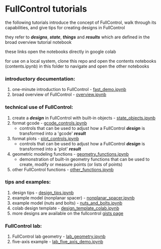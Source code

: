 # FullControl tutorials

the following tutorials introduce the concept of FullControl, walk through its capabilities, and give tips for creating designs in FullControl

they refer to ***designs***, ***state***, ***things*** and ***results***  which are defined in the broad overview tutorial notebook

these links open the notebooks directly in google colab

for use on a local system, clone this repo and open the contents notebooks (contents.ipynb) in this folder to navigate and open the other notebooks

### introductory documentation:
1. one-minute introduction to FullControl - [fast_demo.ipynb](https://colab.research.google.com/github/FullControlXYZ/fullcontrol/blob/master/docs/colab/fast_demo_colab.ipynb)
1. broad overview of FullControl - [overview.ipynb](https://colab.research.google.com/github/FullControlXYZ/fullcontrol/blob/master/docs/colab/overview_colab.ipynb)

### technical use of FullControl:
1. create a ***design*** in FullControl with built-in objects - [state_objects.ipynb](https://colab.research.google.com/github/FullControlXYZ/fullcontrol/blob/master/docs/colab/state_objects_colab.ipynb)
1. format gcode - [gcode_controls.ipynb](https://colab.research.google.com/github/FullControlXYZ/fullcontrol/blob/master/docs/colab/gcode_controls_colab.ipynb)
    - controls that can be used to adjust how a FullControl ***design*** is transformed into a 'gcode' ***result***
1. format plots - [plot_controls.ipynb](https://colab.research.google.com/github/FullControlXYZ/fullcontrol/blob/master/docs/colab/plot_controls_colab.ipynb)
    - controls that can be used to adjust how a FullControl ***design*** is transformed into a 'plot' ***result***
1. geometric modeling functions - [geometry_functions.ipynb](https://colab.research.google.com/github/FullControlXYZ/fullcontrol/blob/master/docs/colab/geometry_functions_colab.ipynb)
    - demonstration of built-in geometry functions that can be used to create, modify or measure points (or lists of points)
1. other FullControl functions - [other_functions.ipynb](https://colab.research.google.com/github/FullControlXYZ/fullcontrol/blob/master/docs/colab/other_functions_colab.ipynb)

### tips and examples:
1. design tips - [design_tips.ipynb](https://colab.research.google.com/github/FullControlXYZ/fullcontrol/blob/master/docs/colab/design_tips_colab.ipynb)
1. example model (nonplanar spacer) - [nonplanar_spacer.ipynb](https://colab.research.google.com/github/FullControlXYZ/fullcontrol/blob/master/models/colab/nonplanar_spacer_colab.ipynb)
1. example model (nuts and bolts) - [nuts_and_bolts.ipynb](https://colab.research.google.com/github/FullControlXYZ/fullcontrol/blob/master/models/colab/nuts_and_bolts_colab.ipynb)
1. colab design template - [design_template_colab.ipynb](https://colab.research.google.com/github/FullControlXYZ/fullcontrol/blob/master/models/colab/design_template_colab.ipynb)
1. more designs are available on the fullcontrol [gists page](https://gist.github.com/fullcontrol-xyz)


### FullControl lab:
1. FullControl lab geometry - [lab_geometry.ipynb](https://colab.research.google.com/github/FullControlXYZ/fullcontrol/blob/master/docs/colab/lab_geometry_colab.ipynb)
1. five-axis example - [lab_five_axis_demo.ipynb](https://colab.research.google.com/github/FullControlXYZ/fullcontrol/blob/master/docs/colab/lab_five_axis_demo_colab.ipynb)

